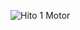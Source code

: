 ![Hito 1 Motor](https://github.com/Escuela-de-Ingenierias-Industriales/RegulacionAutomatica23-Bel999/assets/145485079/193659d9-8c9f-4b85-a3c2-39953599c212)
